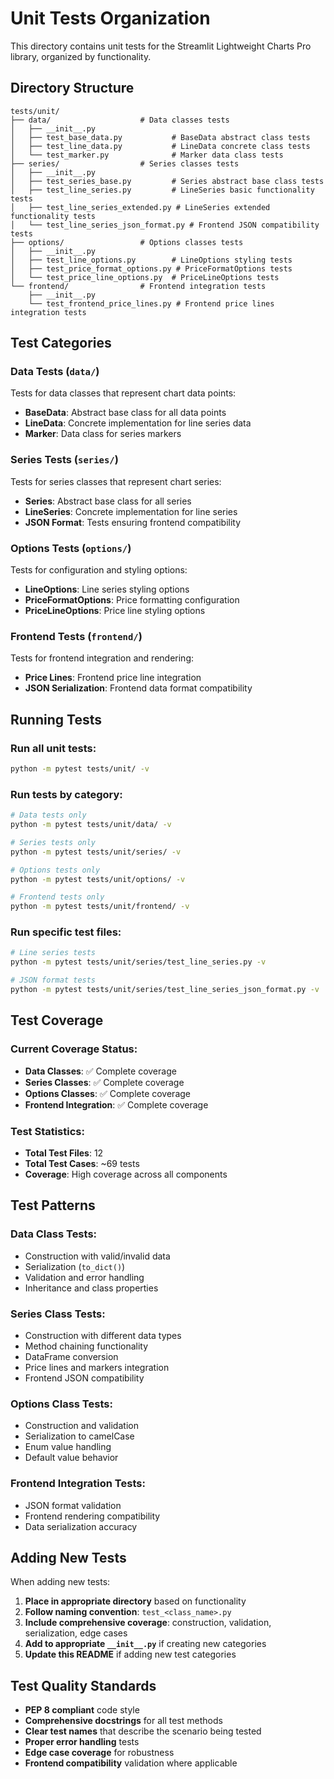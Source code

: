 # Unit Tests Organization

This directory contains unit tests for the Streamlit Lightweight Charts Pro library, organized by functionality.

## Directory Structure

```
tests/unit/
├── data/                    # Data classes tests
│   ├── __init__.py
│   ├── test_base_data.py           # BaseData abstract class tests
│   ├── test_line_data.py           # LineData concrete class tests
│   └── test_marker.py              # Marker data class tests
├── series/                  # Series classes tests
│   ├── __init__.py
│   ├── test_series_base.py         # Series abstract base class tests
│   ├── test_line_series.py         # LineSeries basic functionality tests
│   ├── test_line_series_extended.py # LineSeries extended functionality tests
│   └── test_line_series_json_format.py # Frontend JSON compatibility tests
├── options/                 # Options classes tests
│   ├── __init__.py
│   ├── test_line_options.py        # LineOptions styling tests
│   ├── test_price_format_options.py # PriceFormatOptions tests
│   └── test_price_line_options.py  # PriceLineOptions tests
└── frontend/                # Frontend integration tests
    ├── __init__.py
    └── test_frontend_price_lines.py # Frontend price lines integration tests
```

## Test Categories

### Data Tests (`data/`)
Tests for data classes that represent chart data points:
- **BaseData**: Abstract base class for all data points
- **LineData**: Concrete implementation for line series data
- **Marker**: Data class for series markers

### Series Tests (`series/`)
Tests for series classes that represent chart series:
- **Series**: Abstract base class for all series
- **LineSeries**: Concrete implementation for line series
- **JSON Format**: Tests ensuring frontend compatibility

### Options Tests (`options/`)
Tests for configuration and styling options:
- **LineOptions**: Line series styling options
- **PriceFormatOptions**: Price formatting configuration
- **PriceLineOptions**: Price line styling options

### Frontend Tests (`frontend/`)
Tests for frontend integration and rendering:
- **Price Lines**: Frontend price line integration
- **JSON Serialization**: Frontend data format compatibility

## Running Tests

### Run all unit tests:
```bash
python -m pytest tests/unit/ -v
```

### Run tests by category:
```bash
# Data tests only
python -m pytest tests/unit/data/ -v

# Series tests only
python -m pytest tests/unit/series/ -v

# Options tests only
python -m pytest tests/unit/options/ -v

# Frontend tests only
python -m pytest tests/unit/frontend/ -v
```

### Run specific test files:
```bash
# Line series tests
python -m pytest tests/unit/series/test_line_series.py -v

# JSON format tests
python -m pytest tests/unit/series/test_line_series_json_format.py -v
```

## Test Coverage

### Current Coverage Status:
- **Data Classes**: ✅ Complete coverage
- **Series Classes**: ✅ Complete coverage
- **Options Classes**: ✅ Complete coverage
- **Frontend Integration**: ✅ Complete coverage

### Test Statistics:
- **Total Test Files**: 12
- **Total Test Cases**: ~69 tests
- **Coverage**: High coverage across all components

## Test Patterns

### Data Class Tests:
- Construction with valid/invalid data
- Serialization (`to_dict()`)
- Validation and error handling
- Inheritance and class properties

### Series Class Tests:
- Construction with different data types
- Method chaining functionality
- DataFrame conversion
- Price lines and markers integration
- Frontend JSON compatibility

### Options Class Tests:
- Construction and validation
- Serialization to camelCase
- Enum value handling
- Default value behavior

### Frontend Integration Tests:
- JSON format validation
- Frontend rendering compatibility
- Data serialization accuracy

## Adding New Tests

When adding new tests:

1. **Place in appropriate directory** based on functionality
2. **Follow naming convention**: `test_<class_name>.py`
3. **Include comprehensive coverage**: construction, validation, serialization, edge cases
4. **Add to appropriate `__init__.py`** if creating new categories
5. **Update this README** if adding new test categories

## Test Quality Standards

- **PEP 8 compliant** code style
- **Comprehensive docstrings** for all test methods
- **Clear test names** that describe the scenario being tested
- **Proper error handling** tests
- **Edge case coverage** for robustness
- **Frontend compatibility** validation where applicable 